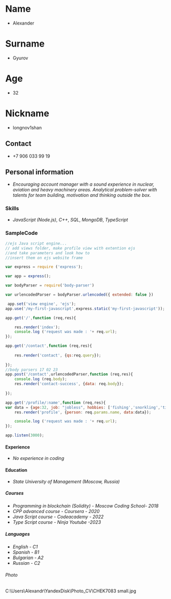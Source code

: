 # Name
* Alexander
# Surname
* Gyurov 
# Age
* 32
# Nickname
* longnov1shan
## Contact 
* +7 906 033 99 19
## Personal information 
* _Encouraging account manager with a sound experience in nuclear, aviation and heavy machinery areas. Analytical problem-solver with talents for team building, motivation and thinking outside the box._
### Skills 
* _JavaScript (Node.js)_, _C++_, _SQL_, _MongoDB_, _TypeScript_
### SampleCode
```javascript  
//ejs Java script engine... 
// add views folder, make profile view with extention ejs 
//and take parameters and look how to 
//insert them on ejs website frame

var express = require ('express');

var app = express();

var bodyParser = require('body-parser')

var urlencodedParser = bodyParser.urlencoded({ extended: false })

 app.set('view engine', 'ejs');
app.use('/my-first-javascript',express.static('my-first-javascript'));

app.get('/',function (req,res){

	res.render('index');
	console.log ('request was made : '+ req.url);
});

app.get('/contact',function (req,res){
	
	res.render('contact', {qs:req.query});
	
});
//body parsers 17 02 23
app.post('/contact',urlencodedParser,function (req,res){
	console.log (req.body);
	res.render('contact-success', {data: req.body});
	
});

app.get('/profile/:name',function (req,res){
var data = {age:32, job: "jobless", hobbies: ['fishing','snorkling','titfucking']}
	res.render('profile', {person: req.params.name, data:data});

	console.log ('request was made : '+ req.url);
});

app.listen(3000);
```  

#### Experience
* _No experience in coding_

#### Education
* _State University of Management (Moscow, Russia)_

##### Courses
* _Programming in blockchain (Solidity) - Moscow Coding School- 2018_
* _CPP advanced course - Coursera - 2020_
* _Java Script course - Codeacademy - 2022_
* _Type Script course - Ninja Youtube -2023_ 

##### Languages
* _English - C1_
* _Spanish - B1_
* _Bulgarian - A2_
* _Russian - C2_

###### Photo
C:\Users\Alexandr\YandexDisk\Photo_CV\CHEK7083 small.jpg
